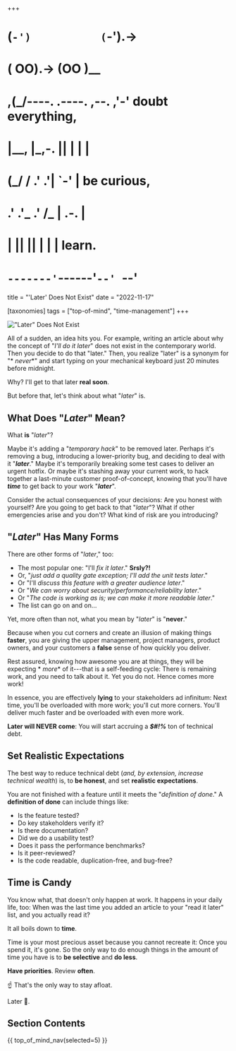 +++
#   (`-')           (`-').->
#   ( OO).->        (OO )__
# ,(_/----. .----. ,--. ,'-' doubt everything,
# |__,    |\_,-.  ||  | |  |
#  (_/   /    .' .'|  `-'  | be curious,
#  .'  .'_  .'  /_ |  .-.  |
# |       ||      ||  | |  | learn.
# `-------'`------'`--' `--'

title = "'Later' Does Not Exist"
date = "2022-11-17"

[taxonomies]
tags = ["top-of-mind", "time-management"]
+++

!["Later" Does Not Exist](/images/size/w1200/2024/03/fire3.png)

All of a sudden, an idea hits you. For example, writing an article about why the
concept of "_I'll do it later_" does not exist in the contemporary world. Then
you decide to do that "later." Then, you realize "later" is a synonym for "*
*never**" and start typing on your mechanical keyboard just 20 minutes before
midnight.

Why? I'll get to that later **real soon**.

But before that, let's think about what "_later_" is.

What Does "_Later_" Mean?
------------------------------

What **is** "_later_"?

Maybe it's adding a "_temporary hack_" to be removed later. Perhaps it's
removing a bug, introducing a lower-priority bug, and deciding to deal with it
"**_later_**." Maybe it's temporarily breaking some test cases to deliver an
urgent hotfix. Or maybe it's stashing away your current work, to hack together a
last-minute customer proof-of-concept, knowing that you'll have **_time_** to
get back to your work "**_later_**".

Consider the actual consequences of your decisions: Are you honest with
yourself? Are you going to get back to that "_later_"? What if other emergencies
arise and you don't? What kind of risk are you introducing?

"_Later_" Has Many Forms
------------------------

There are other forms of "_later_," too:

* The most popular one: "I'll _fix it later_." **Srsly?!**
* Or, "_just add a quality gate exception; I'll add the unit tests later_."
* Or "I'll _discuss this feature with a greater audience later_."
* Or "_We can worry about security/performance/reliability later_."
* Or "_The code is working as is; we can make it more readable later_."
* The list can go on and on...

Yet, more often than not, what you mean by "_later_" is "**never**."

Because when you cut corners and create an illusion of making things **faster**,
you are giving the upper management, project managers, product owners, and your
customers a **false** sense of how quickly you deliver.

Rest assured, knowing how awesome you are at things, they will be expecting *
*more** of it---that is a self-feeding cycle: There is remaining work, and you
need to talk about it. Yet you do not. Hence comes more work!

In essence, you are effectively **lying** to your stakeholders ad infinitum:
Next time, you'll be overloaded with more work; you'll cut more corners. You'll
deliver much faster and be overloaded with even more work.

**Later will NEVER come**: You will start accruing a **_$#!%_** ton of technical
debt.

## Set Realistic Expectations

The best way to reduce technical debt (_and, by extension, increase technical
wealth_) is, to **be honest**, and set **realistic expectations**.

You are not finished with a feature until it meets the "_definition of done_." A
**definition of done** can include things like:

* Is the feature tested?
* Do key stakeholders verify it?
* Is there documentation?
* Did we do a usability test?
* Does it pass the performance benchmarks?
* Is it peer-reviewed?
* Is the code readable, duplication-free, and bug-free?

## Time is Candy

You know what, that doesn't only happen at work. It happens in your daily life,
too: When was the last time you added an article to your "read it later" list,
and you actually read it?

It all boils down to **time**.

Time is your most precious asset because you cannot recreate it: Once you spend
it, it's gone. So the only way to do enough things in the amount of time you
have is to **be selective** and **do less**.

**Have priorities**. Review **often**.

☝️ That's the only way to stay afloat.

Later 👋.

## Section Contents

{{ top_of_mind_nav(selected=5) }}
